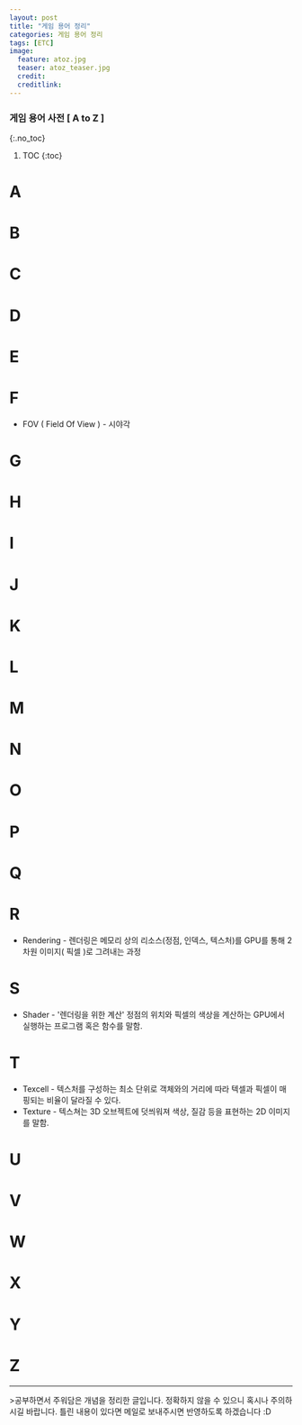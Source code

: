 ```yaml
---
layout: post
title: "게임 용어 정리"
categories: 게임 용어 정리
tags: [ETC]
image:
  feature: atoz.jpg
  teaser: atoz_teaser.jpg
  credit:
  creditlink:
---
```


### 게임 용어 사전 [ A to Z ]
{:.no_toc}

1. TOC
{:toc}

# A

# B

# C

# D

# E

# F

- FOV ( Field Of View ) - 시야각


# G

# H

# I

# J

# K

# L

# M

# N

# O

# P

# Q

# R

- Rendering - 렌더링은 메모리 상의 리소스(정점, 인덱스, 텍스처)를 GPU를 통해 2차원 이미지( 픽셀 )로 그려내는 과정

# S

- Shader - '렌더링을 위한 계산' 정점의 위치와 픽셀의 색상을 계산하는 GPU에서 실행하는 프로그램 혹은 함수를 말함.

# T
- Texcell - 텍스처를 구성하는 최소 단위로 객체와의 거리에 따라 텍셀과 픽셀이 매핑되는 비율이 달라질 수 있다.
- Texture - 텍스쳐는 3D 오브젝트에 덧씌워져 색상, 질감 등을 표현하는 2D 이미지를 말함.

# U

# V

# W

# X

# Y

# Z

<hr>
>공부하면서 주워담은 개념을 정리한 글입니다.
정확하지 않을 수 있으니 혹시나 주의하시길 바랍니다.
틀린 내용이 있다면 메일로 보내주시면 반영하도록 하겠습니다  :D
